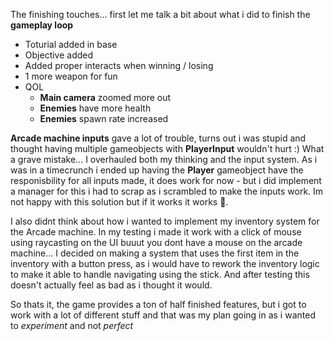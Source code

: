 The finishing touches... first let me talk a bit about what i did to finish the **gameplay loop**
- Toturial added in base
- Objective added
- Added proper interacts when winning / losing
- 1 more weapon for fun
- QOL
  - **Main camera** zoomed more out
  - **Enemies** have more health
  - **Enemies** spawn rate increased

**Arcade machine inputs** gave a lot of trouble, turns out i was stupid and thought having multiple gameobjects with **PlayerInput** wouldn't hurt :)
What a grave mistake... I overhauled both my thinking and the input system. As i was in a timecrunch i ended up having the **Player** gameobject have the
responisbility for all inputs made, it does work for now - but i did implement a manager for this i had to scrap as i scrambled to make the inputs work.
Im not happy with this solution but if it works it works 🥉.

I also didnt think about how i wanted to implement my inventory system for the Arcade machine. In my testing i made it work with a click of mouse using raycasting on the UI
buuut you dont have a mouse on the arcade machine... I decided on making a system that uses the first item in the inventory with a button press, as i would have to rework the
inventory logic to make it able to handle navigating using the stick. And after testing this doesn't actually feel as bad as i thought it would.

So thats it, the game provides a ton of half finished features, but i got to work with a lot of different stuff and that was my plan going in as i wanted to _experiment_ and not _perfect_
